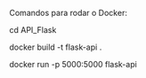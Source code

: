 Comandos para rodar o Docker: 

cd API_Flask

docker build -t flask-api .  

docker run -p 5000:5000 flask-api

